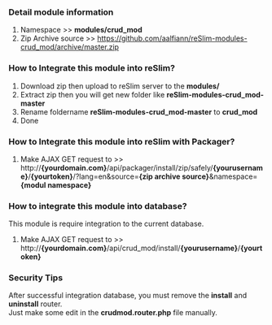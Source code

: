 ### Detail module information

1. Namespace >> **modules/crud_mod**
2. Zip Archive source >> 
    https://github.com/aalfiann/reSlim-modules-crud_mod/archive/master.zip

### How to Integrate this module into reSlim?

1. Download zip then upload to reSlim server to the **modules/**
2. Extract zip then you will get new folder like **reSlim-modules-crud_mod-master**
3. Rename foldername **reSlim-modules-crud_mod-master** to **crud_mod**
4. Done

### How to Integrate this module into reSlim with Packager?

1. Make AJAX GET request to >>
    http://**{yourdomain.com}**/api/packager/install/zip/safely/**{yourusername}**/**{yourtoken}**/?lang=en&source=**{zip archive source}**&namespace=**{modul namespace}**

### How to integrate this module into database?
This module is require integration to the current database.

1. Make AJAX GET request to >>
    http://**{yourdomain.com}**/api/crud_mod/install/**{yourusername}**/**{yourtoken}**

### Security Tips
After successful integration database, you must remove the **install** and **uninstall** router.  
Just make some edit in the **crudmod.router.php** file manually.